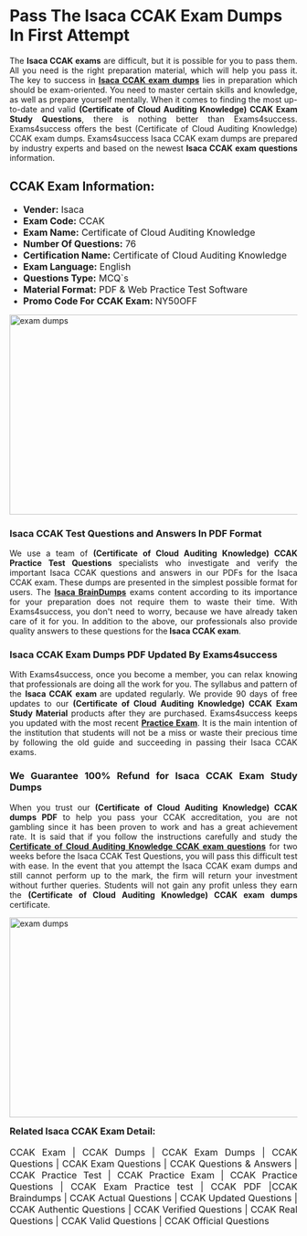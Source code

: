 <h1><strong><strong>Pass The Isaca CCAK Exam Dumps In First Attempt</strong></strong></h1> <p style="text-align:justify">The <strong>Isaca CCAK exams</strong> are difficult, but it is possible for you to pass them. All you need is the right preparation material, which will help you pass it. The key to success in <a href="https://www.exams4success.com/isaca/ccak-pdf-exam-dumps"><strong>Isaca CCAK exam dumps</strong></a> lies in preparation which should be exam-oriented. You need to master certain skills and knowledge, as well as prepare yourself mentally. When it comes to finding the most up-to-date and valid <strong>(Certificate of Cloud Auditing Knowledge) CCAK Exam Study Questions</strong>, there is nothing better than Exams4success. Exams4success offers the best (Certificate of Cloud Auditing Knowledge) CCAK exam dumps. Exams4success Isaca CCAK exam dumps are prepared by industry experts and based on the newest <strong>Isaca CCAK exam questions</strong> information.</p> <h2><strong><strong>CCAK Exam Information:</strong></strong></h2> <ul> <li><span style="font-size:16px"><strong>Vender:</strong> Isaca</span></li> <li><span style="font-size:16px"><strong>Exam Code:</strong> CCAK</span></li> <li><span style="font-size:16px"><strong>Exam Name:</strong> Certificate of Cloud Auditing Knowledge</span></li> <li><span style="font-size:16px"><strong>Number Of Questions:</strong> 76</span></li> <li><span style="font-size:16px"><strong>Certification Name:</strong> Certificate of Cloud Auditing Knowledge</span></li> <li><span style="font-size:16px"><strong>Exam Language:</strong> English</span></li> <li><span style="font-size:16px"><strong>Questions Type:</strong> MCQ`s</span></li> <li><span style="font-size:16px"><strong>Material Format:</strong> PDF & Web Practice Test Software</span></li> <li><span style="font-size:16px"><strong>Promo Code For CCAK Exam: </strong>NY50OFF</span></li> </ul> <p><a href="https://www.exams4success.com/isaca/ccak-pdf-exam-dumps" rel="no-follow"><img alt="exam dumps" src="https://www.certcollections.com/uploads/content/infrist1.png" style="height:350px; width:750px" /></a></p> <h3><strong>Isaca CCAK Test Questions and Answers In PDF Format</strong></h3> <p style="text-align:justify">We use a team of <strong>(Certificate of Cloud Auditing Knowledge) CCAK Practice Test Questions</strong> specialists who investigate and verify the important Isaca CCAK questions and answers in our PDFs for the Isaca CCAK exam. These dumps are presented in the simplest possible format for users. The <a href="https://www.exams4success.com/isaca-exam-dumps"><strong>Isaca BrainDumps</strong></a> exams content according to its importance for your preparation does not require them to waste their time. With Exams4success, you don't need to worry, because we have already taken care of it for you. In addition to the above, our professionals also provide quality answers to these questions for the<strong> Isaca CCAK exam</strong>.</p> <h3><strong> Isaca CCAK Exam Dumps PDF Updated By Exams4success</strong></h3> <p style="text-align:justify">With Exams4success, once you become a member, you can relax knowing that professionals are doing all the work for you. The syllabus and pattern of the <strong>Isaca CCAK exam </strong>are updated regularly. We provide 90 days of free updates to our <strong>(Certificate of Cloud Auditing Knowledge) CCAK Exam Study Material</strong> products after they are purchased. Exams4success keeps you updated with the most recent <a href="https://www.exams4success.com/"><strong>Practice Exam</strong></a>. It is the main intention of the institution that students will not be a miss or waste their precious time by following the old guide and succeeding in passing their Isaca CCAK exams.</p> <h3 style="text-align:justify"><strong>We Guarantee 100% Refund for Isaca CCAK Exam Study Dumps</strong></h3> <p style="text-align:justify">When you trust our <strong>(Certificate of Cloud Auditing Knowledge) CCAK dumps PDF</strong> to help you pass your CCAK accreditation, you are not gambling since it has been proven to work and has a great achievement rate. It is said that if you follow the instructions carefully and study the <a href="https://www.exams4success.com/isaca/ccak-pdf-exam-dumps"><strong>Certificate of Cloud Auditing Knowledge CCAK exam questions</strong></a> for two weeks before the Isaca CCAK Test Questions, you will pass this difficult test with ease. In the event that you attempt the Isaca CCAK exam dumps and still cannot perform up to the mark, the firm will return your investment without further queries. Students will not gain any profit unless they earn the <strong>(Certificate of Cloud Auditing Knowledge) CCAK exam dumps</strong> certificate.</p> <p style="text-align:justify"><a href="https://www.exams4success.com/isaca/ccak-pdf-exam-dumps" rel="no-follow"><img alt="exam dumps" src="https://www.certcollections.com/uploads/content/free_demo1.png" style="height:350px; width:750px" /></a></p> <p style="text-align:justify"><span style="font-size:16px"><strong>Related Isaca CCAK Exam Detail:</strong></span><br /> <br /> <span style="font-size:16px">CCAK Exam | CCAK Dumps | CCAK Exam Dumps | CCAK Questions | CCAK Exam Questions | CCAK Questions & Answers | CCAK Practice Test | CCAK Practice Exam | CCAK Practice Questions | CCAK Exam Practice test | CCAK PDF |CCAK Braindumps | CCAK Actual Questions | CCAK Updated Questions | CCAK Authentic Questions | CCAK Verified Questions | CCAK Real Questions | CCAK Valid Questions | CCAK Official Questions</span></p>
